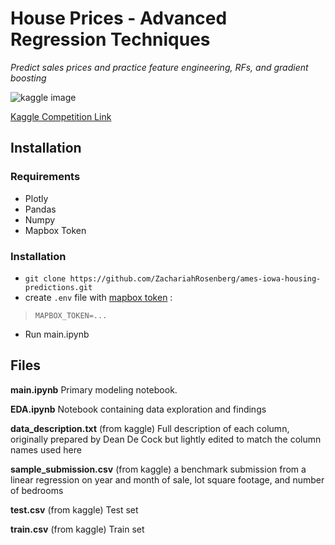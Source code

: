 # House Prices - Advanced Regression Techniques
*Predict sales prices and practice feature engineering, RFs, and gradient boosting*

![kaggle image](https://miro.medium.com/max/1400/1*fnJuvByD5F6iC_E9y1wIDw.png)

[Kaggle Competition Link](https://www.kaggle.com/c/house-prices-advanced-regression-techniques)

## Installation

### Requirements
- Plotly
- Pandas
- Numpy
- Mapbox Token

### Installation
- `git clone https://github.com/ZachariahRosenberg/ames-iowa-housing-predictions.git`
- create `.env` file with [mapbox token](https://docs.mapbox.com/help/getting-started/access-tokens/) :

> `MAPBOX_TOKEN=...`

- Run main.ipynb

## Files

**main.ipynb**
Primary modeling notebook.

**EDA.ipynb**
Notebook containing data exploration and findings

**data_description.txt**
(from kaggle) Full description of each column, originally prepared by Dean De Cock but lightly edited to match the column names used here

**sample_submission.csv**
(from kaggle) a benchmark submission from a linear regression on year and month of sale, lot square footage, and number of bedrooms

**test.csv**
(from kaggle) Test set

**train.csv**
(from kaggle) Train set

